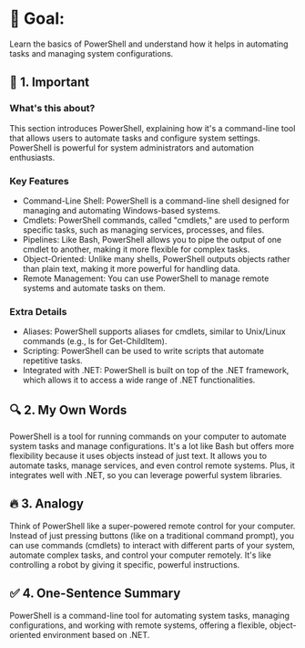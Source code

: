 # 🎯 Goal:
Learn the basics of PowerShell and understand how it helps in automating tasks and managing system configurations.

## 🧠 1. Important

### What's this about?
This section introduces PowerShell, explaining how it's a command-line tool that allows users to automate tasks and configure system settings. PowerShell is powerful for system administrators and automation enthusiasts.

### Key Features
- Command-Line Shell: PowerShell is a command-line shell designed for managing and automating Windows-based systems.
- Cmdlets: PowerShell commands, called "cmdlets," are used to perform specific tasks, such as managing services, processes, and files.
- Pipelines: Like Bash, PowerShell allows you to pipe the output of one cmdlet to another, making it more flexible for complex tasks.
- Object-Oriented: Unlike many shells, PowerShell outputs objects rather than plain text, making it more powerful for handling data.
- Remote Management: You can use PowerShell to manage remote systems and automate tasks on them.

### Extra Details
- Aliases: PowerShell supports aliases for cmdlets, similar to Unix/Linux commands (e.g., ls for Get-ChildItem).
- Scripting: PowerShell can be used to write scripts that automate repetitive tasks.
- Integrated with .NET: PowerShell is built on top of the .NET framework, which allows it to access a wide range of .NET functionalities.

## 🔍 2. My Own Words
PowerShell is a tool for running commands on your computer to automate system tasks and manage configurations. It's a lot like Bash but offers more flexibility because it uses objects instead of just text. It allows you to automate tasks, manage services, and even control remote systems. Plus, it integrates well with .NET, so you can leverage powerful system libraries.

## 🔥 3. Analogy
Think of PowerShell like a super-powered remote control for your computer. Instead of just pressing buttons (like on a traditional command prompt), you can use commands (cmdlets) to interact with different parts of your system, automate complex tasks, and control your computer remotely. It's like controlling a robot by giving it specific, powerful instructions.

## ✅ 4. One-Sentence Summary
PowerShell is a command-line tool for automating system tasks, managing configurations, and working with remote systems, offering a flexible, object-oriented environment based on .NET.


